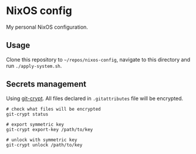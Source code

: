# NixOS config

My personal NixOS configuration.

## Usage

Clone this repository to `~/repos/nixos-config`, navigate to this directory and run `./apply-system.sh`.

## Secrets management

Using [git-crypt](https://github.com/AGWA/git-crypt). All files
declared in `.gitattributes` file will be encrypted.

```
# check what files will be encrypted
git-crypt status

# export symmetric key
git-crypt export-key /path/to/key

# unlock with symmetric key
git-crypt unlock /path/to/key
```
